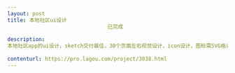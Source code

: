 ```yaml
---                
layout: post       
title: 本地社区ui设计
                                已完成
           
description: 
本地社区app的ui设计，sketch交付最佳，30个页面左右视觉设计，icon设计，图标需SVG格式呈现，标注页面各种元素的尺寸、间距、颜色！
     
contenturl: https://pro.lagou.com/project/3838.html      
---                 
```

